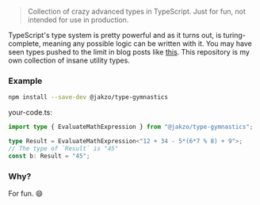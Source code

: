 > Collection of crazy advanced types in TypeScript. Just for fun, not intended for use in production.

TypeScript's type system is pretty powerful and as it turns out, is turing-complete, meaning any possible logic can be written with it. You may have seen types pushed to the limit in blog posts like [this](https://aphyr.com/posts/342-typing-the-technical-interview). This repository is my own collection of insane utility types.

### Example

```sh
npm install --save-dev @jakzo/type-gymnastics
```

your-code.ts:

```ts
import type { EvaluateMathExpression } from "@jakzo/type-gymnastics";

type Result = EvaluateMathExpression<"12 + 34 - 5*(6*7 % 8) + 9">;
// The type of `Result` is "45"
const b: Result = "45";
```

### Why?

For fun. 😄
